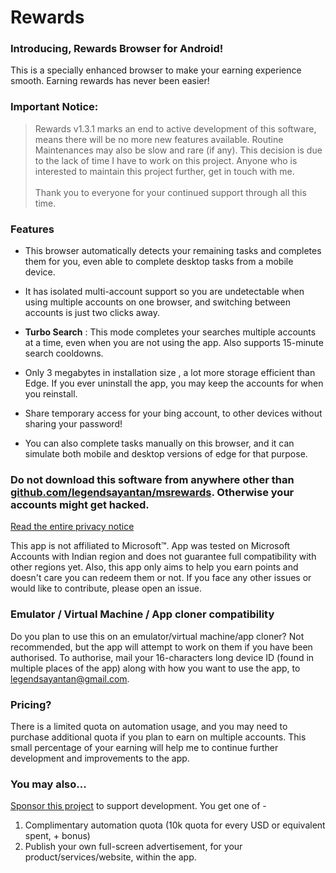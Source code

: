 # Rewards

### Introducing, Rewards Browser for Android!

This is a specially enhanced browser to make your earning experience smooth. Earning rewards has never been easier!

### Important Notice: 
> Rewards v1.3.1 marks an end to active development of this software, means there will be no more new features available. Routine Maintenances may also be slow and rare (if any). This decision is due to the lack of time I have to work on this project. Anyone who is interested to maintain this project further, get in touch with me. <br><br>
Thank you to everyone for your continued support through all this time.

### Features

- This browser automatically detects your remaining tasks and completes them for you, even able to complete desktop tasks from a mobile device.

- It has isolated multi-account support so you are undetectable when using multiple accounts on one browser, and switching between accounts is just two clicks away.

- **Turbo Search** : This mode completes your searches multiple accounts at a time, even when you are not using the app. Also supports 15-minute search cooldowns.

- Only 3 megabytes in installation size , a lot more storage efficient than Edge. If you ever uninstall the app, you may keep the accounts for when you reinstall.

- Share temporary access for your bing account, to other devices without sharing your password! 

- You can also complete tasks manually on this browser, and it can simulate both mobile and desktop versions of edge for that purpose.

### **Do not download this software from anywhere other than [github.com/legendsayantan/msrewards](https://github.com/legendsayantan/MsRewards/releases/latest). Otherwise your accounts might get hacked.**
[Read the entire privacy notice](https://github.com/legendsayantan/MsRewards/blob/master/PRIVACY.md)

This app is not affiliated to Microsoft™. App was tested on Microsoft Accounts with Indian region and does not guarantee full compatibility with other regions yet. 
Also, this app only aims to help you earn points and doesn't care you can redeem them or not. If you face any other issues or would like to contribute, please open an issue.

### Emulator / Virtual Machine / App cloner compatibility
Do you plan to use this on an emulator/virtual machine/app cloner? Not recommended, but the app will attempt to work on them if you have been authorised. To authorise, mail your 16-characters long device ID (found in multiple places of the app) along with how you want to use the app, to [legendsayantan@gmail.com](mailto:legendsayantan@gmail.com).

### Pricing?

There is a limited quota on automation usage, and you may need to purchase additional quota if you plan to earn on multiple accounts. 
This small percentage of your earning will help me to continue further development and improvements to the app.

### You may also...
[Sponsor this project](https://github.com/sponsors/legendsayantan?o=esb) to support development. You get one of -
1. Complimentary automation quota (10k quota for every USD or equivalent spent, + bonus)
2. Publish your own full-screen advertisement, for your product/services/website, within the app. 
